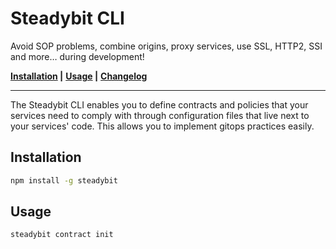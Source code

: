 # Steadybit CLI &nbsp;

Avoid SOP problems, combine origins, proxy services, use SSL, HTTP2, SSI and more… during development!

**[Installation](#installation) |**
**[Usage](#usage) |**
**[Changelog](CHANGELOG.md)**

---

The Steadybit CLI enables you to define contracts and policies that your services need to comply with through configuration files that live next to your services' code. This allows you to implement gitops practices easily.

## Installation

```sh
npm install -g steadybit
```

## Usage

```sh
steadybit contract init
```
